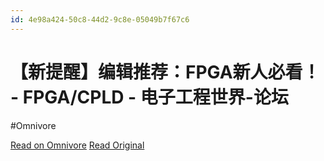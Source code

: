 ```yaml
---
id: 4e98a424-50c8-44d2-9c8e-05049b7f67c6
---
```


# 【新提醒】编辑推荐：FPGA新人必看！ - FPGA/CPLD - 电子工程世界-论坛
#Omnivore

[Read on Omnivore](https://omnivore.app/me/fpga-fpga-cpld-18f1023974a)
[Read Original](https://bbs.eeworld.com.cn/thread-1112070-1-1.html)

